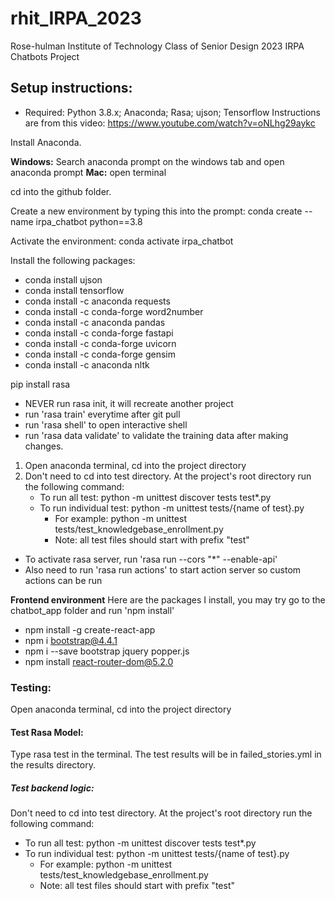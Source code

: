 # rhit_IRPA_2023

Rose-hulman Institute of Technology Class of Senior Design 2023 IRPA Chatbots Project

## Setup instructions:

- Required: Python 3.8.x; Anaconda; Rasa; ujson; Tensorflow
  Instructions are from this video: https://www.youtube.com/watch?v=oNLhg29aykc

Install Anaconda.

**Windows:** Search anaconda prompt on the windows tab and open anaconda prompt
**Mac:** open terminal

cd into the github folder.

Create a new environment by typing this into the prompt: conda create --name irpa_chatbot python==3.8

Activate the environment: conda activate irpa_chatbot

Install the following packages:

- conda install ujson
- conda install tensorflow
- conda install -c anaconda requests
- conda install -c conda-forge word2number
- conda install -c anaconda pandas
- conda install -c conda-forge fastapi
- conda install -c conda-forge uvicorn
- conda install -c conda-forge gensim
- conda install -c anaconda nltk


pip install rasa

- NEVER run rasa init, it will recreate another project
- run 'rasa train' everytime after git pull
- run 'rasa shell' to open interactive shell
- run 'rasa data validate' to validate the training data after making changes.

1. Open anaconda terminal, cd into the project directory
2. Don't need to cd into test directory. At the project's root directory run the following command:
   - To run all test: python -m unittest discover tests test*.py
   - To run individual test: python -m unittest tests/{name of test}.py 
      - For example: python -m unittest tests/test_knowledgebase_enrollment.py
      - Note: all test files should start with prefix "test"
- To activate rasa server, run 'rasa run --cors "*" --enable-api'
- Also need to run 'rasa run actions' to start action server so custom actions can be run

**Frontend environment**
Here are the packages I install, you may try go to the chatbot_app folder and run 'npm install'
- npm install -g create-react-app
- npm i bootstrap@4.4.1
- npm i --save bootstrap jquery popper.js
- npm install react-router-dom@5.2.0


### Testing:
Open anaconda terminal, cd into the project directory
#### Test Rasa Model:
 Type rasa test in the terminal. The test results will be in failed_stories.yml in the results directory.
##### Test backend logic:
 Don't need to cd into test directory. At the project's root directory run the following command:
   - To run all test: python -m unittest discover tests test*.py
   - To run individual test: python -m unittest tests/{name of test}.py 
      - For example: python -m unittest tests/test_knowledgebase_enrollment.py
      - Note: all test files should start with prefix "test"

